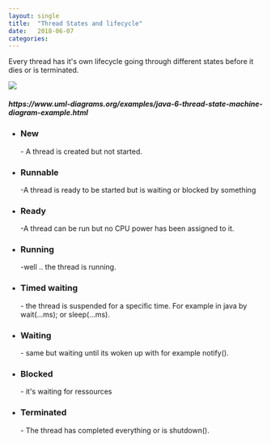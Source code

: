 ```yaml
---
layout: single
title:  "Thread States and lifecycle"
date:   2018-06-07
categories: 
---
```


Every thread has it's own lifecycle going through different states before it dies or is terminated.

<img src="https://www.uml-diagrams.org/examples/state-machine-example-java-6-thread-states.png"/>
<h5>https://www.uml-diagrams.org/examples/java-6-thread-state-machine-diagram-example.html</h5>

<ul>
<li><h3>New</h3></li>
- A thread is created but not started.
<li><h3>Runnable</h3></li>
-A thread is ready to be started but is waiting or blocked by something
<li><h3>Ready</h3></li>
-A thread can be run but no CPU power has been assigned to it.
<li><h3>Running</h3></li>
-well .. the thread is running.
<li><h3>Timed waiting</h3></li>
- the thread is suspended for a specific time. For example in java by wait(...ms); or sleep(...ms).
<li><h3>Waiting</h3></li>
- same but waiting until its woken up with for example notify().
<li><h3>Blocked</h3></li>
- it's waiting for ressources 
<li><h3>Terminated</h3></li>
- The thread has completed everything or is shutdown().
</ul>


